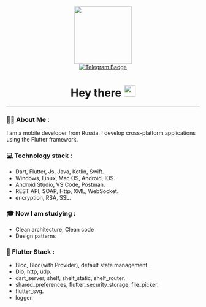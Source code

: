 <div id="header" align="center">
  <img src="https://media.giphy.com/media/SHjOSDkKZ18qOHA5B5/giphy.gif" width="150"/>
  <div id="badges">
  <a href="https://t.me/dslmnvv">
    <img src="https://img.shields.io/badge/Telegram-blue?logo=telegram&logoColor=white&style=for-the-badge" alt="Telegram Badge"/>
  </a>
</div>
    <img src="https://komarev.com/ghpvc/?username=dslmnvv&style=flat-square&color=blue" alt=""/>
  <h1>
  Hey there
  <img src="https://media.giphy.com/media/hvRJCLFzcasrR4ia7z/giphy.gif" width="30px"/>
</h1>
</div>

---
### :man_technologist: About Me :
I am a mobile developer from Russia. I develop cross-platform applications using the Flutter framework.

### 💻 Technology stack :
 - Dart, Flutter, Js, Java, Kotlin, Swift.
 - Windows, Linux, Mac OS, Android, IOS.
 - Android Studio, VS Code, Postman.
 - REST API, SOAP, Http, XML, WebSocket.
 - encryption, RSA, SSL.
### 🎓 Now I am studying :
- Clean architecture, Clean code
- Design patterns
### 💎 Flutter Stack : 
 - Bloc, Bloc(with Provider), default state management.
 - Dio, http, udp.
 - dart_server, shelf, shelf_static, shelf_router.
 - shared_preferences, flutter_security_storage, file_picker.
 - flutter_svg.
 - logger.

<!--
Here are some ideas to get you started:

- 🔭 I’m currently working on ...
- 🌱 I’m currently learning ...
- 👯 I’m looking to collaborate on ...
- 🤔 I’m looking for help with ...
- 💬 Ask me about ...
- 📫 How to reach me: ...
- 😄 Pronouns: ...
- ⚡ Fun fact: ...
-->
